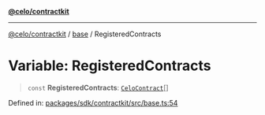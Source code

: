 [**@celo/contractkit**](../../README.md)

***

[@celo/contractkit](../../modules.md) / [base](../README.md) / RegisteredContracts

# Variable: RegisteredContracts

> `const` **RegisteredContracts**: [`CeloContract`](../enumerations/CeloContract.md)[]

Defined in: [packages/sdk/contractkit/src/base.ts:54](https://github.com/celo-org/developer-tooling/blob/master/packages/sdk/contractkit/src/base.ts#L54)
